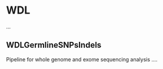 WDL
===

...

WDLGermlineSNPsIndels
---------------------

Pipeline for whole genome and exome sequencing analysis
....
